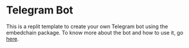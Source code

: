 # Telegram Bot

This is a replit template to create your own Telegram bot using the embedchain package. To know more about the bot and how to use it, go [here](https://docs.embedchain.ai/examples/telegram_bot).